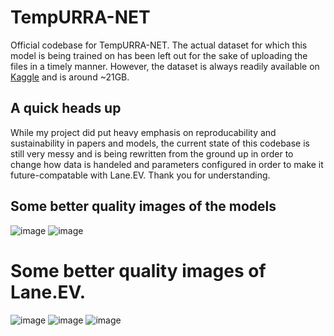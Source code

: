 # TempURRA-NET
Official codebase for TempURRA-NET.
The actual dataset for which this model is being trained on has been left out for the sake of uploading the files in a timely manner. 
However, the dataset is always readily available on [Kaggle](https://www.kaggle.com/datasets/manideep1108/tusimple/activity) and is around ~21GB.

## A quick heads up
While my project did put heavy emphasis on reproducability and sustainability in papers and models, the current state of this codebase is still very messy and is being rewritten from the ground up in order to change how data is handeled and parameters configured in order to make it future-compatable with Lane.EV. Thank you for understanding.

## Some better quality images of the models
![image](https://github.com/krozzi/TempURRA-NET/assets/107476445/6bf79eee-312e-416a-a317-59de7f146a1e)
![image](https://github.com/krozzi/TempURRA-NET/assets/107476445/c1e1256a-25d2-490e-ac61-b1748f9835a9)

# Some better quality images of Lane.EV.
![image](https://github.com/krozzi/TempURRA-NET/assets/107476445/7f249038-345a-4ff8-83b5-0246cfc2228f)
![image](https://github.com/krozzi/TempURRA-NET/assets/107476445/118ab527-b2a1-4665-8072-c163b3004835)
![image](https://github.com/krozzi/TempURRA-NET/assets/107476445/5cbb8ac3-e65a-4745-bdf5-31ff12764d36)
